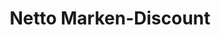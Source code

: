 ---
title: "Netto Marken-Discount"
url: /klein-winternheim/netto-marken-discount/
shop: Supermarkt
---